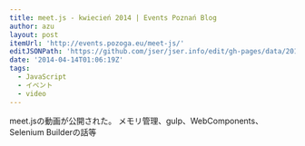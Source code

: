 ```yaml
---
title: meet.js - kwiecień 2014 | Events Poznań Blog
author: azu
layout: post
itemUrl: 'http://events.pozoga.eu/meet-js/'
editJSONPath: 'https://github.com/jser/jser.info/edit/gh-pages/data/2014/04/index.json'
date: '2014-04-14T01:06:19Z'
tags:
  - JavaScript
  - イベント
  - video
---
```

meet.jsの動画が公開された。
メモリ管理、gulp、WebComponents、Selenium Builderの話等
